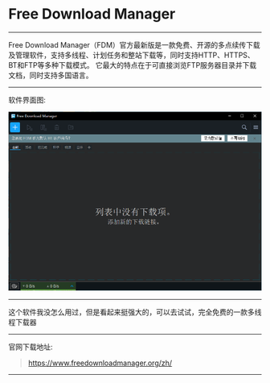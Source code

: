 # Free Download Manager

--------------------

Free Download Manager（FDM）官方最新版是一款免费、开源的多点续传下载及管理软件，支持多线程、计划任务和整站下载等，同时支持HTTP、HTTPS、BT和FTP等多种下载模式。 它最大的特点在于可直接浏览FTP服务器目录并下载文档，同时支持多国语言。

--------------------

软件界面图:

![image](/img/FDM软件图/FDM.png)

--------------------

这个软件我没怎么用过，但是看起来挺强大的，可以去试试，完全免费的一款多线程下载器

--------------------

官网下载地址:

> https://www.freedownloadmanager.org/zh/

--------------------